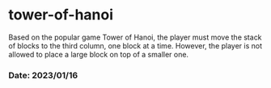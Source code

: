 # tower-of-hanoi
Based on the popular game Tower of Hanoi, the player must move the stack of blocks to the third column, one block at a time. However, the player is not allowed to place a large block on top of a smaller one.

### Date: 2023/01/16
